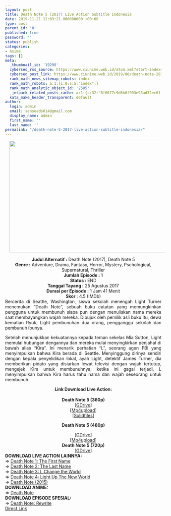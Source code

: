 ```yaml
---
layout: post
title: Death Note 5 (2017) Live Action Subtitle Indonesia
date: 2019-11-21 12:03:21.000000000 +00:00
type: post
parent_id: '0'
published: true
password: ''
status: publish
categories:
- Anime
tags: []
meta:
  _thumbnail_id: '19298'
  cyberseo_rss_source: https://www.ciunime.web.id/atom.xml?start-index=2251&max-results=150
  cyberseo_post_link: https://www.ciunime.web.id/2019/08/death-note-2017-live-action-subtitle.html
  rank_math_news_sitemap_robots: index
  rank_math_robots: a:1:{i:0;s:5:"index";}
  rank_math_analytic_object_id: '2585'
  _jetpack_related_posts_cache: a:1:{s:32:"8f6677c9d6b0f903e98ad32ec61f8deb";a:2:{s:7:"expires";i:1644638724;s:7:"payload";a:0:{}}}
  kata_make_header_transparent: default
author:
  login: admin
  email: senseads014@gmail.com
  display_name: admin
  first_name: ''
  last_name: ''
permalink: "/death-note-5-2017-live-action-subtitle-indonesia/"
---
```

<div class="separator" style="clear: both; text-align: center;"><a href="https://1.bp.blogspot.com/-AmsYULuHUxo/XUwP8P-_RWI/AAAAAAAAdDI/eR6b5XzDwrsCnC1SBILKqnY9UAkCrDQSQCLcBGAs/s1600/Death%2BNote%2B5%2B%25282017%2529.jpg" imageanchor="1" style="margin-left: 1em; margin-right: 1em;"><img border="0" data-original-height="720" data-original-width="1280" height="360" src="{{ site.baseurl }}/assets/2019/11/Death%2BNote%2B5%2B%25282017%2529.jpg" width="640" /></a></div>
<div class="separator" style="clear: both; text-align: center;"></div>
<p>
<div style="text-align: center;"><b>Judul</b><b><b>&nbsp;Alternatif</b>&nbsp;:</b> Death Note (2017), Death Note 5</div>
<div style="text-align: center;"><b>Genre :</b> Adventure, Drama, Fantasy, Horror, Mystery, Pschological, Supernatural, Thriller</div>
<div style="text-align: center;"><b>Jumlah Episode :</b>&nbsp;1<br /><b>Status :&nbsp;</b>END<br /><b>Tanggal Tayang :</b> 25 Agustus 2017<br /><b>Durasi per Episode :</b> 1 Jam 41 Menit</div>
<div style="text-align: center;"><b>Skor :</b> 4.5 (IMDb)</div>
<div style="text-align: center;"></div>
<div style="text-align: justify;">Bercerita di Seattle, Washington, siswa sekolah menengah Light Turner menemukan “Death Note”, sebuah buku catatan yang memungkinkan pengguna untuk membunuh siapa pun dengan menuliskan nama mereka saat membayangkan wajah mereka. Dibujuk oleh pemilik asli buku itu, dewa kematian Ryuk, Light pembunuhan dua orang, pengganggu sekolah dan pembunuh ibunya.</p>
<p>Setelah menunjukkan kekuatannya kepada teman sekelas Mia Sutton, Light memulai hubungan dengannya dan mereka mulai menyingkirkan penjahat di bawah alias “Kira”. Ini menarik perhatian “L”, seorang agen FBI yang menyimpulkan bahwa Kira berada di Seattle. Menyinggung dirinya sendiri dengan kepala penyelidikan lokal, ayah Light, detektif James Turner, dia memberikan pidato yang disiarkan lewat televisi dengan wajah tertutup, mengejek Kira untuk membunuhnya; ketika ini gagal terjadi, L menyimpulkan bahwa Kira harus tahu nama dan wajah seseorang untuk membunuh.</p></div>
<div style="text-align: justify;"></div>
<div style="text-align: justify;"></div>
<div style="text-align: center;">
<div style="text-align: center;"><b>Link Download Live Action:</b></div>
<div style="text-align: center;"><b><br /></b><b>Death Note 5 (360p)</b></div>
<div style="text-align: center;">
<div style="text-align: center;">[<a href="https://drive.google.com/uc?export=download&amp;id=1DPTJq36rLfFlERiPX_ht2bhftPxuM8ao" target="_blank" rel="noopener">GDrive</a>]</div>
<div style="text-align: center;">[<a href="https://www.mp4upload.com/p9wtfp5hv7yp" target="_blank" rel="noopener">Mp4upload</a>]
<div style="text-align: center;">[<a href="http://www.solidfiles.com/v/WdPagjp58YAYR" target="_blank" rel="noopener">Solidfiles</a>]</p>
<p><b>Death Note 5 (480p)</b></div>
<div style="text-align: center;">[<a href="https://drive.google.com/uc?export=download&amp;id=1QzJF6b-nMQRVMiDjkXw6caDsBLcr22dI" target="_blank" rel="noopener">GDrive</a>]</div>
<div style="text-align: center;">[<a href="https://www.mp4upload.com/ons2gn2tcic5" target="_blank" rel="noopener">Mp4upload</a>]
<div style="text-align: center;"><b>Death Note 5 (720p)</b></div>
<div style="text-align: center;">[<a href="https://drive.google.com/uc?export=download&amp;id=1JczZkVamcNoLkEloMYAirwvqngagC8tb" target="_blank" rel="noopener">GDrive</a>]
<div style="text-align: left;">
<div style="text-align: left;"></div>
<div style="text-align: left;"><b>DOWNLOAD LIVE ACTION LAINNYA:</b></div>
<div style="text-align: left;"></div>
<div style="text-align: left;">
<div style="text-align: left;">=&gt;&nbsp;<a href="https://www.ciunime.web.id/2019/08/death-note-first-name-live-action.html" target="_blank" rel="noopener">Death Note 1: The First Name</a></div>
<div style="text-align: left;">=&gt;&nbsp;<a href="https://www.ciunime.web.id/2019/08/death-note-last-name-live-action.html" target="_blank" rel="noopener">Death Note 2: The Last Name</a></div>
<div style="text-align: left;">=&gt;&nbsp;<a href="https://www.ciunime.web.id/2019/08/death-note-l-change-world-live-action.html" target="_blank" rel="noopener">Death Note 3: L Change the World</a></div>
<div style="text-align: left;">=&gt;&nbsp;<a href="https://www.ciunime.web.id/2019/02/death-note-light-up-new-world-live.html" target="_blank" rel="noopener">Death Note 4: Light Up The New World</a></div>
<div style="text-align: left;">=&gt;&nbsp;<a href="https://www.ciunime.web.id/2019/01/death-note-2015-episode-01-11-end-batch.html" target="_blank" rel="noopener">Death Note (2015)</a></div>
</div>
<div style="text-align: left;"></div>
<div style="text-align: left;">
<div style="text-align: left;">
<div style="text-align: left;"><b>DOWNLOAD ANIME:</b></div>
<div style="text-align: left;"></div>
<div style="text-align: left;">=&gt;&nbsp;<a href="https://www.ciunime.web.id/2019/01/death-note-episode-01-37-end-batch.html" target="_blank" rel="noopener">Death Note</a></div>
<div style="text-align: left;"></div>
</div>
<div style="text-align: left;"><b>DOWNLOAD EPISODE SPESIAL:</b></div>
<div style="text-align: left;"></div>
<div style="text-align: left;">=&gt;&nbsp;<a href="https://www.ciunime.web.id/2019/08/death-note-rewrite-episode-01-02-end.html" target="_blank" rel="noopener">Death Note: Rewrite</a></div>
<div style="text-align: left;"></div>
</div>
</div>
</div>
</div>
</div>
</div>
</div>
<link rel="stylesheet" href="https://cdnjs.cloudflare.com/ajax/libs/font-awesome/4.7.0/css/font-awesome.min.css" />
<div class="divbtn"> <a href="https://handymansurrender.com/fihup8buzv?key=94550f7ce39444073321dde3b8782f97" class="btn"><i class="fa fa-download"></i> Direct Link</a> </div>
